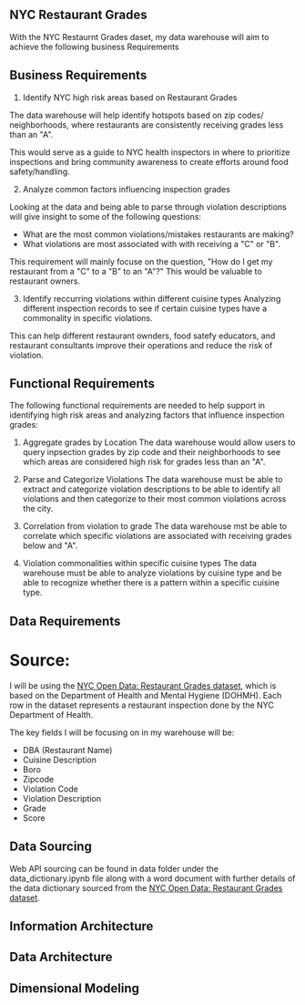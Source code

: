 ## NYC Restaurant Grades 
With the NYC Restaurnt Grades daset, my data warehouse will aim to achieve the following business Requirements 

## Business Requirements

1. Identify NYC high risk areas based on Restaurant Grades 

 The data warehouse will help identify hotspots based on zip codes/ neighborhoods, where restaurants are consistently receiving grades less than an "A". 
 
 This would serve as a guide to NYC health inspectors in where to prioritize inspections and bring community awareness to create efforts around food safety/handling.

2. Analyze common factors influencing inspection grades 

Looking at the data and being able to parse through violation descriptions will give insight to some of the following questions: 

-   What are the most common violations/mistakes restaurants are making?
-   What violations are most associated with with receiving a "C" or "B".

This requirement will mainly focuse on the question, "How do I get my restaurant from a "C" to a "B" to an "A"?" This would be valuable to restaurant owners. 

3. Identify reccurring violations within different cuisine types
    Analyzing different inspection records to see if certain cuisine types have a commonality in specific violations.

This can help different restaurant ownders, food satefy educators, and restaurant consultants improve their operations and reduce the risk of violation. 

## Functional Requirements 

The following functional requirements are needed to help support in identifying high risk areas and analyzing factors that influence inspection grades: 

1. Aggregate grades by Location 
    The data warehouse would allow users to query inpsection grades by zip code and their neighborhoods to see which areas are considered high risk for grades less than an "A". 

2. Parse and Categorize Violations 
    The data warehouse must be able to extract and categorize violation descriptions to be able to identify all violations and then categorize to their most common violations across the city. 

3. Correlation from violation to grade 
    The data warehouse mst be able to correlate which specific violations are associated with receiving grades below and "A". 

4. Violation commonalities within specific cuisine types 
    The data warehouse must be able to analyze violations by cuisine type and be able to recognize whether there is a pattern within a specific cuisine type.
   
## Data Requirements 
#   Source: 

I will be using the [NYC Open Data: Restaurant Grades dataset](https://data.cityofnewyork.us/Health/Restaurant-Grades/gra9-xbjk/data_preview), which is based on the Department of Health and Mental Hygiene (DOHMH). Each row in the dataset represents a restaurant inspection done by the NYC Department of Health. 

The key fields I will be focusing on in my warehouse will be: 

- DBA (Restaurant Name)
- Cuisine Description 
- Boro
- Zipcode 
- Violation Code 
- Violation Description 
- Grade 
- Score 

## Data Sourcing 
Web API sourcing can be found in data folder under the data_dictionary.ipynb file along with a word document with further details of the data dictionary sourced from the [NYC Open Data: Restaurant Grades dataset](https://data.cityofnewyork.us/Health/Restaurant-Grades/gra9-xbjk/data_preview). 
## Information Architecture 

## Data Architecture 

## Dimensional Modeling
